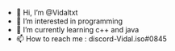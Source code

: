 - 👋 Hi, I’m @Vidaltxt
- 👀 I’m interested in programming
- 🌱 I’m currently learning c++ and java
- 📫 How to reach me : discord-Vidal.iso#0845

<!---
Vidaltxt/Vidaltxt is a ✨ special ✨ repository because its `README.md` (this file) appears on your GitHub profile.
You can click the Preview link to take a look at your changes.
--->
